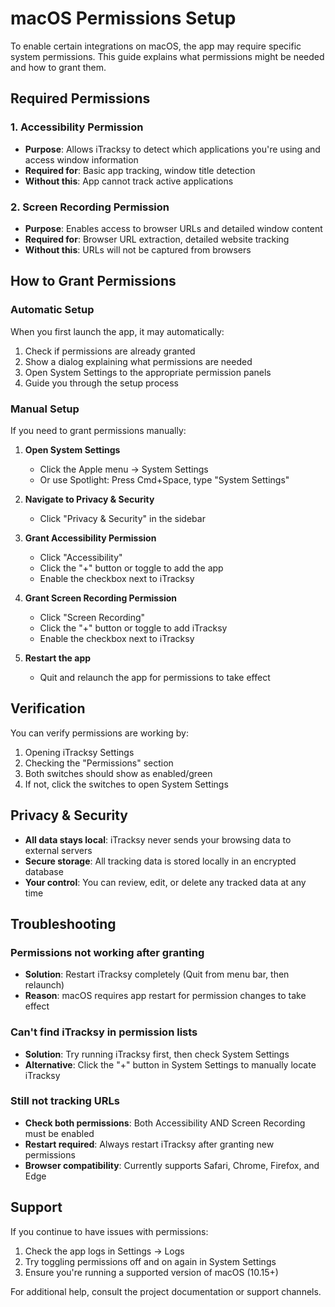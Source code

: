 # macOS Permissions Setup

To enable certain integrations on macOS, the app may require specific system permissions. This guide explains what permissions might be needed and how to grant them.

## Required Permissions

### 1. Accessibility Permission

- **Purpose**: Allows iTracksy to detect which applications you're using and access window information
- **Required for**: Basic app tracking, window title detection
- **Without this**: App cannot track active applications

### 2. Screen Recording Permission

- **Purpose**: Enables access to browser URLs and detailed window content
- **Required for**: Browser URL extraction, detailed website tracking
- **Without this**: URLs will not be captured from browsers

## How to Grant Permissions

### Automatic Setup

When you first launch the app, it may automatically:

1. Check if permissions are already granted
2. Show a dialog explaining what permissions are needed
3. Open System Settings to the appropriate permission panels
4. Guide you through the setup process

### Manual Setup

If you need to grant permissions manually:

1. **Open System Settings**

   - Click the Apple menu → System Settings
   - Or use Spotlight: Press Cmd+Space, type "System Settings"

2. **Navigate to Privacy & Security**

   - Click "Privacy & Security" in the sidebar

3. **Grant Accessibility Permission**

   - Click "Accessibility"
   - Click the "+" button or toggle to add the app
   - Enable the checkbox next to iTracksy

4. **Grant Screen Recording Permission**

   - Click "Screen Recording"
   - Click the "+" button or toggle to add iTracksy
   - Enable the checkbox next to iTracksy

5. **Restart the app**
   - Quit and relaunch the app for permissions to take effect

## Verification

You can verify permissions are working by:

1. Opening iTracksy Settings
2. Checking the "Permissions" section
3. Both switches should show as enabled/green
4. If not, click the switches to open System Settings

## Privacy & Security

- **All data stays local**: iTracksy never sends your browsing data to external servers
- **Secure storage**: All tracking data is stored locally in an encrypted database
- **Your control**: You can review, edit, or delete any tracked data at any time

## Troubleshooting

### Permissions not working after granting

- **Solution**: Restart iTracksy completely (Quit from menu bar, then relaunch)
- **Reason**: macOS requires app restart for permission changes to take effect

### Can't find iTracksy in permission lists

- **Solution**: Try running iTracksy first, then check System Settings
- **Alternative**: Click the "+" button in System Settings to manually locate iTracksy

### Still not tracking URLs

- **Check both permissions**: Both Accessibility AND Screen Recording must be enabled
- **Restart required**: Always restart iTracksy after granting new permissions
- **Browser compatibility**: Currently supports Safari, Chrome, Firefox, and Edge

## Support

If you continue to have issues with permissions:

1. Check the app logs in Settings → Logs
2. Try toggling permissions off and on again in System Settings
3. Ensure you're running a supported version of macOS (10.15+)

For additional help, consult the project documentation or support channels.
